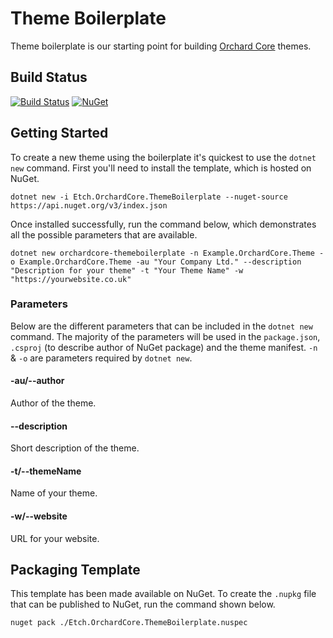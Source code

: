 # Theme Boilerplate

Theme boilerplate is our starting point for building [Orchard Core](https://orchardcore.readthedocs.io/en/latest/) themes.

## Build Status

[![Build Status](https://secure.travis-ci.org/etchuk/Etch.OrchardCore.ThemeBoilerplate.png?branch=master)](http://travis-ci.org/etchuk/Etch.OrchardCore.ThemeBoilerplate) [![NuGet](https://img.shields.io/nuget/v/Etch.OrchardCore.ThemeBoilerplate.svg)](https://www.nuget.org/packages/Etch.OrchardCore.ThemeBoilerplate)

## Getting Started

To create a new theme using the boilerplate it's quickest to use the `dotnet new` command. First you'll need to install the template, which is hosted on NuGet.

    dotnet new -i Etch.OrchardCore.ThemeBoilerplate --nuget-source https://api.nuget.org/v3/index.json

Once installed successfully, run the command below, which demonstrates all the possible parameters that are available.

    dotnet new orchardcore-themeboilerplate -n Example.OrchardCore.Theme -o Example.OrchardCore.Theme -au "Your Company Ltd." --description "Description for your theme" -t "Your Theme Name" -w "https://yourwebsite.co.uk"

### Parameters

Below are the different parameters that can be included in the `dotnet new` command. The majority of the parameters will be used in the `package.json`, `.csproj` (to describe author of NuGet package) and the theme manifest. `-n` & `-o` are parameters required by `dotnet new`.

#### -au/--author

Author of the theme.

#### --description

Short description of the theme.

#### -t/--themeName

Name of your theme.

#### -w/--website

URL for your website.

## Packaging Template

This template has been made available on NuGet. To create the `.nupkg` file that can be published to NuGet, run the command shown below.

    nuget pack ./Etch.OrchardCore.ThemeBoilerplate.nuspec
